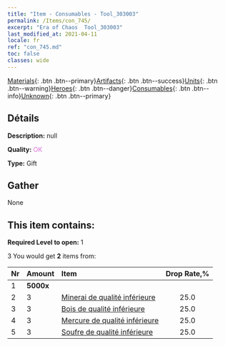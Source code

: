 ```yaml
---
title: "Item - Consumables - Tool_303003"
permalink: /Items/con_745/
excerpt: "Era of Chaos  Tool_303003"
last_modified_at: 2021-04-11
locale: fr
ref: "con_745.md"
toc: false
classes: wide
---
```

 [Materials](/fr/Items/){: .btn .btn--primary}[Artifacts](/fr/Items/Artifacts/){: .btn .btn--success}[Units](/fr/Items/Units/){: .btn .btn--warning}[Heroes](/fr/Items/Heroes/){: .btn .btn--danger}[Consumables](/fr/Items/Consumables/){: .btn .btn--info}[Unknown](/fr/Items/Unknown/){: .btn .btn--primary}

## Détails
 **Description:** null

 **Quality:** <span style="color: #DA70D6">OK</span>

 **Type:** Gift

## Gather

  None

## This item contains:

 **Required Level to open:** 1

 3 You would get **2** items  from:

  | Nr | Amount |     Item    | Drop Rate,% |
  |:---|:-------|:------------|:---------:|
  | 1 |  **5000x** | <i class="fas fa-coins"/> |  | 0.0 | 
  | 2 | 3 | [Minerai de qualité inférieure](/fr/Items/mat_1/) | 25.0 | 
  | 3 | 3 | [Bois de qualité inférieure](/fr/Items/mat_1/) | 25.0 | 
  | 4 | 3 | [Mercure de qualité inférieure](/fr/Items/mat_2/) | 25.0 | 
  | 5 | 3 | [Soufre de qualité inférieure](/fr/Items/mat_3/) | 25.0 | 
